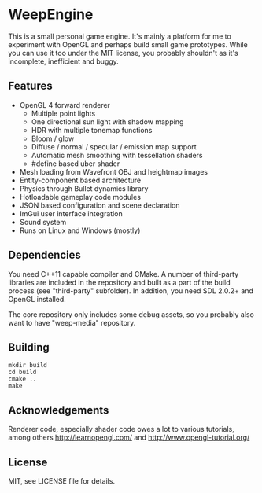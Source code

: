WeepEngine
==========

This is a small personal game engine. It's mainly a platform for me to experiment with OpenGL and perhaps build small game prototypes. While you can use it too under the MIT license, you probably shouldn't as it's incomplete, inefficient and buggy.

## Features

* OpenGL 4 forward renderer
	- Multiple point lights
	- One directional sun light with shadow mapping
	- HDR with multiple tonemap functions
	- Bloom / glow
	- Diffuse / normal / specular / emission map support
	- Automatic mesh smoothing with tessellation shaders
	- #define based uber shader
* Mesh loading from Wavefront OBJ and heightmap images
* Entity-component based architecture
* Physics through Bullet dynamics library
* Hotloadable gameplay code modules
* JSON based configuration and scene declaration
* ImGui user interface integration
* Sound system
* Runs on Linux and Windows (mostly)

## Dependencies

You need C++11 capable compiler and CMake. A number of third-party libraries are included in the repository and built as a part of the build process (see "third-party" subfolder). In addition, you need SDL 2.0.2+ and OpenGL installed.

The core repository only includes some debug assets, so you probably also want to have "weep-media" repository.

## Building

	mkdir build
	cd build
	cmake ..
	make

## Acknowledgements

Renderer code, especially shader code owes a lot to various tutorials, among others
http://learnopengl.com/ and http://www.opengl-tutorial.org/

## License

MIT, see LICENSE file for details.

